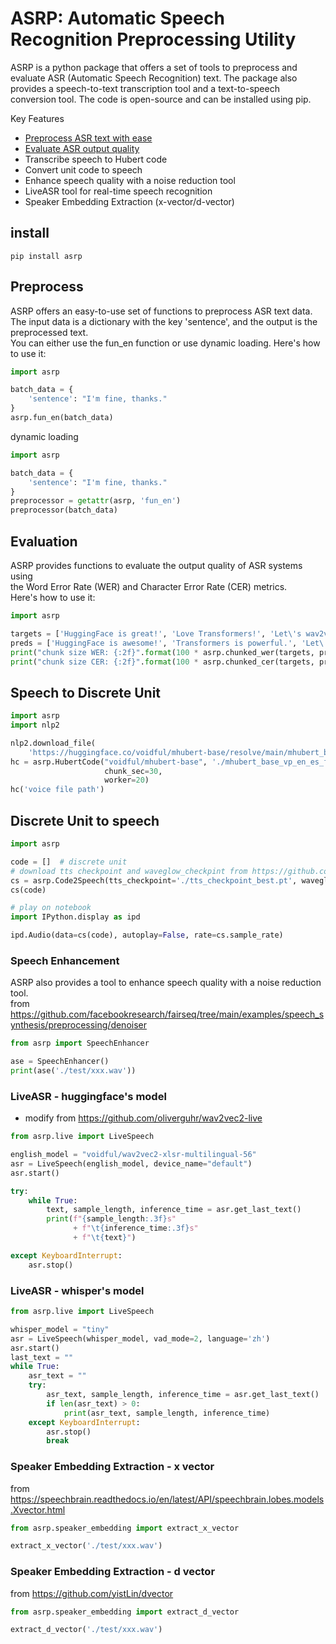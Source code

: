 # ASRP: Automatic Speech Recognition Preprocessing Utility

ASRP is a python package that offers a set of tools to preprocess and evaluate ASR (Automatic Speech Recognition) text.
The package also provides a speech-to-text transcription tool and a text-to-speech conversion tool. The code is
open-source and can be installed using pip.

Key Features

- [Preprocess ASR text with ease](https://github.com/jeffeuxMartin/asrp/tree/Jeff_observe#preprocess)
- [Evaluate ASR output quality](#Evaluation)
- Transcribe speech to Hubert code
- Convert unit code to speech
- Enhance speech quality with a noise reduction tool
- LiveASR tool for real-time speech recognition
- Speaker Embedding Extraction (x-vector/d-vector)

## install

`pip install asrp`

## Preprocess

ASRP offers an easy-to-use set of functions to preprocess ASR text data.   
The input data is a dictionary with the key 'sentence', and the output is the preprocessed text.     
You can either use the fun_en function or use dynamic loading.
Here's how to use it:

```python
import asrp

batch_data = {
    'sentence': "I'm fine, thanks."
}
asrp.fun_en(batch_data)
```

dynamic loading

```python
import asrp

batch_data = {
    'sentence': "I'm fine, thanks."
}
preprocessor = getattr(asrp, 'fun_en')
preprocessor(batch_data)
```

## Evaluation

ASRP provides functions to evaluate the output quality of ASR systems using     
the Word Error Rate (WER) and 
Character Error Rate (CER) metrics.   
Here's how to use it:

```python
import asrp

targets = ['HuggingFace is great!', 'Love Transformers!', 'Let\'s wav2vec!']
preds = ['HuggingFace is awesome!', 'Transformers is powerful.', 'Let\'s finetune wav2vec!']
print("chunk size WER: {:2f}".format(100 * asrp.chunked_wer(targets, preds, chunk_size=None)))
print("chunk size CER: {:2f}".format(100 * asrp.chunked_cer(targets, preds, chunk_size=None)))
```

## Speech to Discrete Unit

```python
import asrp
import nlp2

nlp2.download_file(
    'https://huggingface.co/voidful/mhubert-base/resolve/main/mhubert_base_vp_en_es_fr_it3_L11_km1000.bin', './')
hc = asrp.HubertCode("voidful/mhubert-base", './mhubert_base_vp_en_es_fr_it3_L11_km1000.bin', 11,
                     chunk_sec=30,
                     worker=20)
hc('voice file path')
```

## Discrete Unit to speech

```python
import asrp

code = []  # discrete unit
# download tts checkpoint and waveglow_checkpint from https://github.com/pytorch/fairseq/tree/main/examples/textless_nlp/gslm/unit2speech
cs = asrp.Code2Speech(tts_checkpoint='./tts_checkpoint_best.pt', waveglow_checkpint='waveglow_256channels_new.pt')
cs(code)

# play on notebook
import IPython.display as ipd

ipd.Audio(data=cs(code), autoplay=False, rate=cs.sample_rate)
```

### Speech Enhancement
ASRP also provides a tool to enhance speech quality with a noise reduction tool.  
from https://github.com/facebookresearch/fairseq/tree/main/examples/speech_synthesis/preprocessing/denoiser

```python
from asrp import SpeechEnhancer

ase = SpeechEnhancer()
print(ase('./test/xxx.wav'))
```

### LiveASR - huggingface's model

* modify from https://github.com/oliverguhr/wav2vec2-live

```python
from asrp.live import LiveSpeech

english_model = "voidful/wav2vec2-xlsr-multilingual-56"
asr = LiveSpeech(english_model, device_name="default")
asr.start()

try:
    while True:
        text, sample_length, inference_time = asr.get_last_text()
        print(f"{sample_length:.3f}s"
              + f"\t{inference_time:.3f}s"
              + f"\t{text}")

except KeyboardInterrupt:
    asr.stop()
```

### LiveASR - whisper's model

```python
from asrp.live import LiveSpeech

whisper_model = "tiny"
asr = LiveSpeech(whisper_model, vad_mode=2, language='zh')
asr.start()
last_text = ""
while True:
    asr_text = ""
    try:
        asr_text, sample_length, inference_time = asr.get_last_text()
        if len(asr_text) > 0:
            print(asr_text, sample_length, inference_time)
    except KeyboardInterrupt:
        asr.stop()
        break

```

### Speaker Embedding Extraction - x vector
from https://speechbrain.readthedocs.io/en/latest/API/speechbrain.lobes.models.Xvector.html  
```python
from asrp.speaker_embedding import extract_x_vector

extract_x_vector('./test/xxx.wav')
```

### Speaker Embedding Extraction - d vector
from https://github.com/yistLin/dvector   

```python
from asrp.speaker_embedding import extract_d_vector

extract_d_vector('./test/xxx.wav')
```